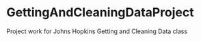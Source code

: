 GettingAndCleaningDataProject
=============================

Project work for Johns Hopkins Getting and Cleaning Data class
